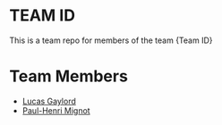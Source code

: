 # TEAM ID
This is a team repo for members of the team {Team ID}

# Team Members
* [Lucas Gaylord](members/LucasGaylord.md)
* [Paul-Henri Mignot](members/frenCheese.md)
